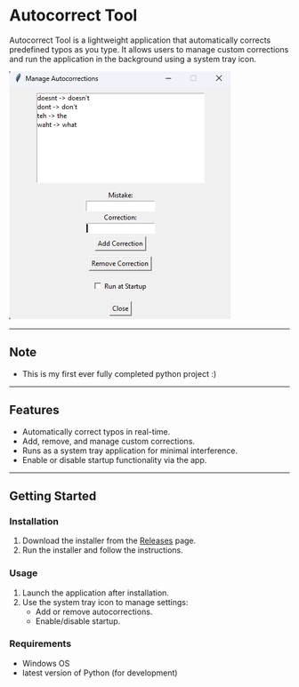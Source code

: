# Autocorrect Tool

Autocorrect Tool is a lightweight application that automatically corrects predefined typos as you type. It allows users to manage custom corrections and run the application in the background using a system tray icon.

![App Screenshot](Screenshot.png) 

---
## Note
- This is my first ever fully completed python project :)
---

## Features
- Automatically correct typos in real-time.
- Add, remove, and manage custom corrections.
- Runs as a system tray application for minimal interference.
- Enable or disable startup functionality via the app.

---

## Getting Started

### Installation
1. Download the installer from the [Releases](https://github.com/yourusername/autocorrect-tool/releases) page.
2. Run the installer and follow the instructions.

### Usage
1. Launch the application after installation.
2. Use the system tray icon to manage settings:
   - Add or remove autocorrections.
   - Enable/disable startup.

### Requirements
- Windows OS
- latest version of Python (for development)

